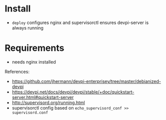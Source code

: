 # Install

- `deploy` configures nginx and supervisorctl ensures devpi-server is always running

# Requirements

- needs nginx installed

References:

- https://github.com/jhermann/devpi-enterprisey/tree/master/debianized-devpi
- https://devpi.net/docs/devpi/devpi/stable/+doc/quickstart-server.html#quickstart-server
- http://supervisord.org/running.html
- supervisorctl config based on `echo_supervisord_conf >> supervisord.conf`
